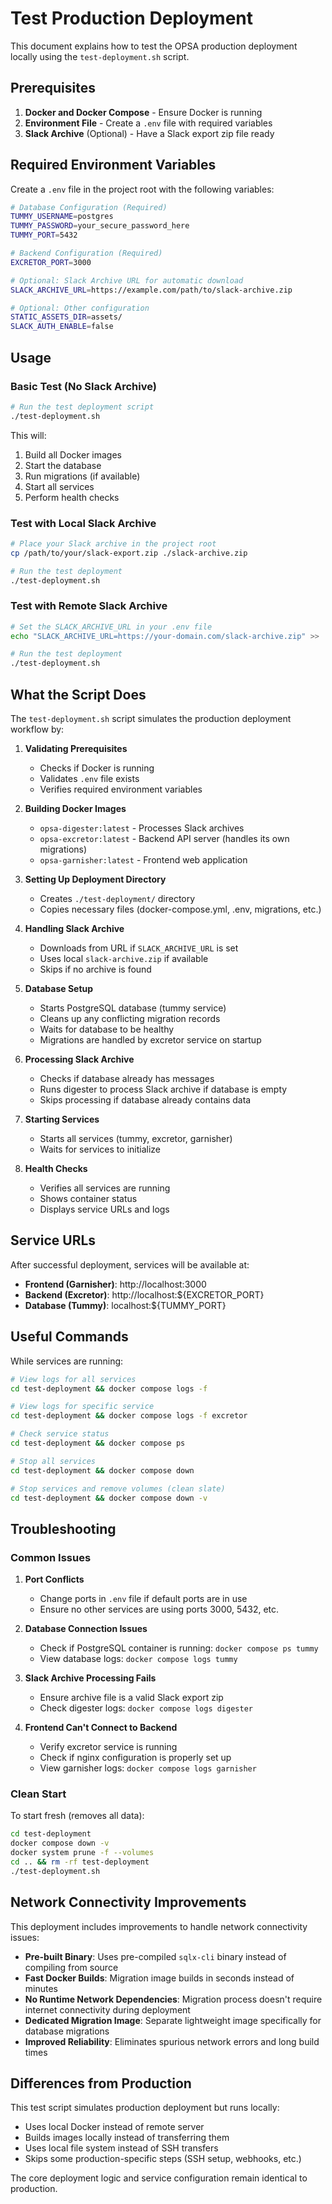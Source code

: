 # Test Production Deployment

This document explains how to test the OPSA production deployment locally using the `test-deployment.sh` script.

## Prerequisites

1. **Docker and Docker Compose** - Ensure Docker is running
2. **Environment File** - Create a `.env` file with required variables
3. **Slack Archive** (Optional) - Have a Slack export zip file ready

## Required Environment Variables

Create a `.env` file in the project root with the following variables:

```bash
# Database Configuration (Required)
TUMMY_USERNAME=postgres
TUMMY_PASSWORD=your_secure_password_here
TUMMY_PORT=5432

# Backend Configuration (Required)  
EXCRETOR_PORT=3000

# Optional: Slack Archive URL for automatic download
SLACK_ARCHIVE_URL=https://example.com/path/to/slack-archive.zip

# Optional: Other configuration
STATIC_ASSETS_DIR=assets/
SLACK_AUTH_ENABLE=false
```

## Usage

### Basic Test (No Slack Archive)

```bash
# Run the test deployment script
./test-deployment.sh
```

This will:
1. Build all Docker images
2. Start the database
3. Run migrations (if available)
4. Start all services
5. Perform health checks

### Test with Local Slack Archive

```bash
# Place your Slack archive in the project root
cp /path/to/your/slack-export.zip ./slack-archive.zip

# Run the test deployment
./test-deployment.sh
```

### Test with Remote Slack Archive

```bash
# Set the SLACK_ARCHIVE_URL in your .env file
echo "SLACK_ARCHIVE_URL=https://your-domain.com/slack-archive.zip" >> .env

# Run the test deployment
./test-deployment.sh
```

## What the Script Does

The `test-deployment.sh` script simulates the production deployment workflow by:

1. **Validating Prerequisites**
   - Checks if Docker is running
   - Validates `.env` file exists
   - Verifies required environment variables

2. **Building Docker Images**
   - `opsa-digester:latest` - Processes Slack archives
   - `opsa-excretor:latest` - Backend API server (handles its own migrations)
   - `opsa-garnisher:latest` - Frontend web application

3. **Setting Up Deployment Directory**
   - Creates `./test-deployment/` directory
   - Copies necessary files (docker-compose.yml, .env, migrations, etc.)

4. **Handling Slack Archive**
   - Downloads from URL if `SLACK_ARCHIVE_URL` is set
   - Uses local `slack-archive.zip` if available
   - Skips if no archive is found

5. **Database Setup**
   - Starts PostgreSQL database (tummy service)
   - Cleans up any conflicting migration records
   - Waits for database to be healthy
   - Migrations are handled by excretor service on startup

6. **Processing Slack Archive**
   - Checks if database already has messages
   - Runs digester to process Slack archive if database is empty
   - Skips processing if database already contains data

7. **Starting Services**
   - Starts all services (tummy, excretor, garnisher)
   - Waits for services to initialize

8. **Health Checks**
   - Verifies all services are running
   - Shows container status
   - Displays service URLs and logs

## Service URLs

After successful deployment, services will be available at:

- **Frontend (Garnisher)**: http://localhost:3000
- **Backend (Excretor)**: http://localhost:${EXCRETOR_PORT}
- **Database (Tummy)**: localhost:${TUMMY_PORT}

## Useful Commands

While services are running:

```bash
# View logs for all services
cd test-deployment && docker compose logs -f

# View logs for specific service
cd test-deployment && docker compose logs -f excretor

# Check service status
cd test-deployment && docker compose ps

# Stop all services
cd test-deployment && docker compose down

# Stop services and remove volumes (clean slate)
cd test-deployment && docker compose down -v
```

## Troubleshooting

### Common Issues

1. **Port Conflicts**
   - Change ports in `.env` file if default ports are in use
   - Ensure no other services are using ports 3000, 5432, etc.

2. **Database Connection Issues**
   - Check if PostgreSQL container is running: `docker compose ps tummy`
   - View database logs: `docker compose logs tummy`

3. **Slack Archive Processing Fails**
   - Ensure archive file is a valid Slack export zip
   - Check digester logs: `docker compose logs digester`

4. **Frontend Can't Connect to Backend**
   - Verify excretor service is running
   - Check if nginx configuration is properly set up
   - View garnisher logs: `docker compose logs garnisher`

### Clean Start

To start fresh (removes all data):

```bash
cd test-deployment
docker compose down -v
docker system prune -f --volumes
cd .. && rm -rf test-deployment
./test-deployment.sh
```

## Network Connectivity Improvements

This deployment includes improvements to handle network connectivity issues:

- **Pre-built Binary**: Uses pre-compiled `sqlx-cli` binary instead of compiling from source
- **Fast Docker Builds**: Migration image builds in seconds instead of minutes
- **No Runtime Network Dependencies**: Migration process doesn't require internet connectivity during deployment
- **Dedicated Migration Image**: Separate lightweight image specifically for database migrations
- **Improved Reliability**: Eliminates spurious network errors and long build times

## Differences from Production

This test script simulates production deployment but runs locally:

- Uses local Docker instead of remote server
- Builds images locally instead of transferring them
- Uses local file system instead of SSH transfers
- Skips some production-specific steps (SSH setup, webhooks, etc.)

The core deployment logic and service configuration remain identical to production.
